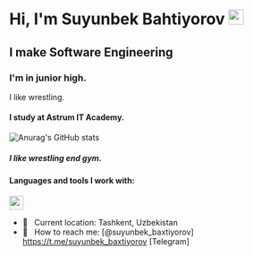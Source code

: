 # Hi, I'm Suyunbek Bahtiyorov <img src="https://media0.giphy.com/media/gM5qFksULw54NMWyry/giphy.gif" width="27px">

## I make Software Engineering  <br>

### I'm in junior high.
I like wrestling.
#### I study at Astrum IT Academy.
![Anurag's GitHub stats](https://github-readme-stats.vercel.app/api?username=suyunbekbahtiyorov&show_icons=true)
##### I like wrestling end gym.
#### Languages and tools I work with:


<a href="https://github.com/suyun?tab=repositories&q=&type=&language=c&sort=">
  <img src="https://upload.wikimedia.org/wikipedia/commons/1/19/C_Logo.png" height="25">
  </a>
 <br>


- 📍 &nbsp; Current location: Tashkent, Uzbekistan
- 📝 &nbsp; How to reach me: [@suyunbek_baxtiyorov] https://t.me/suyunbek_baxtiyorov [Telegram]
